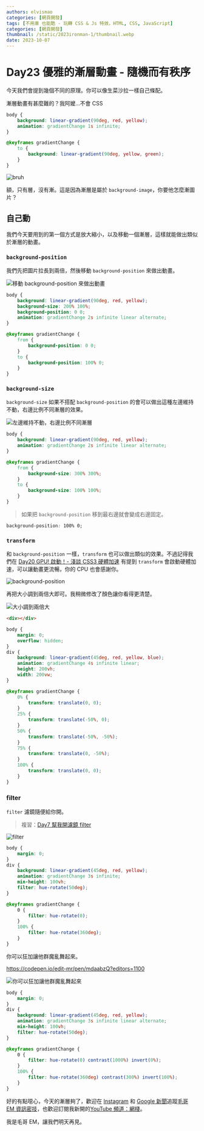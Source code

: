 ```yaml
---
authors: elvismao
categories: [網頁開發]
tags: [不用庫 也能酷 - 玩轉 CSS & Js 特效，HTML, CSS, JavaScript]
categories: [網頁開發]
thumbnail: /static/2023ironman-1/thumbnail.webp
date: 2023-10-07
---
```


# Day23 優雅的漸層動畫 - 隨機而有秩序

今天我們會提到幾個不同的原理。你可以像生菜沙拉一樣自己條配。

漸層動畫有甚麼難的？我阿嬤...不會 CSS

```css
body {
	background: linear-gradient(90deg, red, yellow);
	animation: gradientChange 1s infinite;
}

@keyframes gradientChange {
	to {
		background: linear-gradient(90deg, yellow, green);
	}
}
```

![bruh](bruh.gif)

額，只有層，沒有漸。這是因為漸層是屬於 `background-image`，你要他怎麼漸圖片？

## 自己動

我們今天要用到的第一個方式是放大縮小，以及移動一個漸層，這樣就能做出類似於漸層的動畫。

### `background-position`

我們先把圖片拉長到兩倍，然後移動 `background-position` 來做出動畫。

![移動 `background-position` 來做出動畫](position.gif)

```css
body {
	background: linear-gradient(90deg, red, yellow);
	background-size: 200% 100%;
	background-position: 0 0;
	animation: gradientChange 2s infinite linear alternate;
}

@keyframes gradientChange {
	from {
		background-position: 0 0;
	}
	to {
		background-position: 100% 0;
	}
}
```

### `background-size`

`background-size` 如果不搭配 `background-position` 的會可以做出這種左邊維持不動，右邊比例不同漸層的效果。

![左邊維持不動，右邊比例不同漸層](size.gif)

```css
body {
	background: linear-gradient(90deg, red, yellow);
	animation: gradientChange 2s infinite linear alternate;
}

@keyframes gradientChange {
	from {
		background-size: 300% 300%;
	}
	to {
		background-size: 100% 100%;
	}
}
```

> 如果把 `background-position` 移到最右邊就會變成右邊固定。

```css
background-position: 100% 0;
```

### `transform`

和 `background-position` 一樣，`transform` 也可以做出類似的效果。不過記得我們在 [Day20 GPU! 啟動！- 淺談 CSS3 硬體加速](https://ithelp.ithome.com.tw/articles/10333947) 有提到 `transform` 會啟動硬體加速，可以讓動畫更流暢，你的 CPU 也會感謝你。

![background-position](transform.gif)

再把大小調到兩倍大即可。我稍微修改了顏色讓你看得更清楚。

![大小調到兩倍大](transformX2.gif)

```html
<div></div>
```

```css
body {
	margin: 0;
	overflow: hidden;
}
div {
	background: linear-gradient(45deg, red, yellow, blue);
	animation: gradientChange 4s infinite linear;
	height: 200vh;
	width: 200vw;
}

@keyframes gradientChange {
	0% {
		transform: translate(0, 0);
	}
	25% {
		transform: translate(-50%, 0);
	}
	50% {
		transform: translate(-50%, -50%);
	}
	75% {
		transform: translate(0, -50%);
	}
	100% {
		transform: translate(0, 0);
	}
}
```

### filter

`filter` 濾鏡隨便給你開。

> 複習：[Day7 幫我開濾鏡 filter ](https://ithelp.ithome.com.tw/articles/10323423)

![filter](hue.gif)

```css
body {
	margin: 0;
}
div {
	background: linear-gradient(45deg, red, yellow);
	animation: gradientChange 3s infinite;
	min-height: 100vh;
	filter: hue-rotate(50deg);
}

@keyframes gradientChange {
	0 {
		filter: hue-rotate(0);
	}
	100% {
		filter: hue-rotate(360deg);
	}
}
```

你可以狂加讓他群魔亂舞起來。

https://codepen.io/edit-mr/pen/mdaabzQ?editors=1100

![你可以狂加讓他群魔亂舞起來](final.gif)

```css
body {
	margin: 0;
}
div {
	background: linear-gradient(45deg, red, yellow);
	animation: gradientChange 3s infinite linear alternate;
	min-height: 100vh;
	filter: hue-rotate(50deg);
}

@keyframes gradientChange {
	0 {
		filter: hue-rotate(0) contrast(1000%) invert(0%);
	}
	100% {
		filter: hue-rotate(360deg) contrast(300%) invert(100%);
	}
}
```

好的有點噁心，今天的漸層夠了，歡迎在 [Instagram](https://www.instagram.com/emtech.cc) 和 [Google 新聞](https://news.google.com/publications/CAAqBwgKMKXLvgswsubVAw?ceid=TW:zh-Hant&oc=3)追蹤[毛哥 EM 資訊密技](https://emtech.cc/)，也歡迎訂閱我新開的[YouTube 頻道：網棧](https://www.youtube.com/@webpallet)。

我是毛哥 EM，讓我們明天再見。
